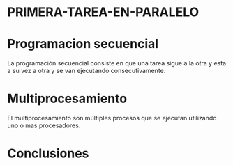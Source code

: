 # PRIMERA-TAREA-EN-PARALELO

# Programacion secuencial

La programación secuencial consiste en que una tarea sigue a la otra y esta a su vez a otra y se van ejecutando consecutivamente.

# Multiprocesamiento

El multiprocesamiento son múltiples procesos que se ejecutan utilizando  uno o mas procesadores. 

# Conclusiones

